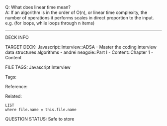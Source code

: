 Q: What does linear time mean?  
A: If an algorithm is in the order of O(n), or linear time complexity, the number of operations it performs scales in direct proportion to the input.  
e.g. (for loops, while loops through n items)
<!--ID: 1690376047298-->

---

DECK INFO

TARGET DECK: Javascript::Interview::ADSA - Master the coding interview data structures algorithms - andrei neagoie::Part I - Content::Chapter 1 - Content

FILE TAGS: Javascript Interview

Tags:

Reference:

Related:

```dataview
LIST
where file.name = this.file.name
```

QUESTION STATUS: Safe to store